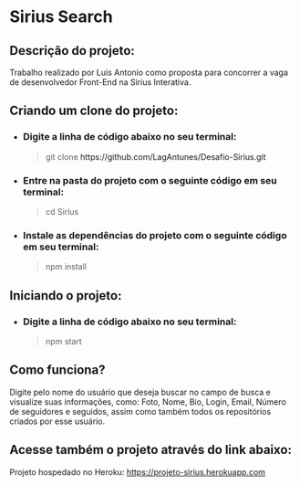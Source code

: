 # Sirius Search

## Descrição do projeto:

Trabalho realizado por Luis Antonio como proposta para concorrer a vaga de desenvolvedor Front-End na Sirius Interativa.

## Criando um clone do projeto:
<ul>
  <li>
    <h3>Digite a linha de código abaixo no seu terminal:</h3>
    <blockquote>
      git clone <a textDecoration="none">https://github.com/LagAntunes/Desafio-Sirius.git</a>
    </blockquote>
  </li>
  
  <li>
    <h3>Entre na pasta do projeto com o seguinte código em seu terminal:</h3>
    <blockquote>
      cd Sirius
    </blockquote>
  </li>
  
  <li>
    <h3>Instale as dependências do projeto com o seguinte código em seu terminal:</h3>
    <blockquote>
      npm install
    </blockquote>
  </li>
</ul>

## Iniciando o projeto:
<ul>
  <li>
    <h3>Digite a linha de código abaixo no seu terminal:</h3>
    <blockquote>
      npm start
    </blockquote>
  </li>
</ul>

## Como funciona?

Digite pelo nome do usuário que deseja buscar no campo de busca e visualize suas informações, como: Foto, Nome, Bio, Login, Email, Número de seguidores e seguidos, assim como também todos os repositórios criados por esse usuário.

## Acesse também o projeto através do link abaixo:
Projeto hospedado no Heroku: https://projeto-sirius.herokuapp.com
